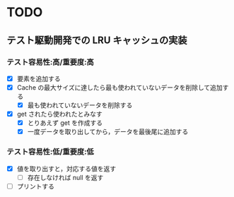 # TODO

## テスト駆動開発での LRU キャッシュの実装

### テスト容易性:高/重要度:高

- [x] 要素を追加する
- [x] Cache の最大サイズに達したら最も使われていないデータを削除して追加する
  - [x] 最も使われていないデータを削除する
- [x] get されたら使われたとみなす
  - [x] とりあえず get を作成する
  - [x] 一度データを取り出してから，データを最後尾に追加する

### テスト容易性:低/重要度:低

- [x] 値を取り出すと，対応する値を返す
  - [ ] 存在しなければ null を返す
- [ ] プリントする

